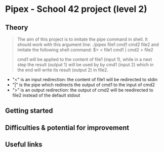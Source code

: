 # Pipex - School 42 project (level 2)

## Theory
>The aim of this project is to imitate the pipe command in shell.
>It should work with this argument line: ./pipex file1 cmd1 cmd2 file2 and imitate the following shell command: $> < file1 cmd1 | cmd2 > file2
>
>cmd1 will be applied to the content of file1 (input 1), while in a next step the result (output 1) will be used by by cmd1 (input 2) which in the end will write its result (output 2) in file2.
>
- "<" is an input redirection: the content of file1 will be redirected to stdin
- "|" is the pipe which redirects the output of cmd1 to the input of cmd2
- ">" is an output redirection: the output of cmd2 will be reedirected to file2 instead of the default stdout

## Getting started

## Difficulties & potential for improvement

## Useful links